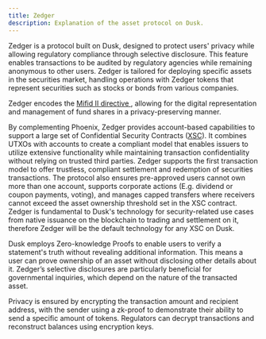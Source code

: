 ```yaml
---
title: Zedger
description: Explanation of the asset protocol on Dusk.
---
```

Zedger is a protocol built on Dusk, designed to protect users' privacy while allowing regulatory compliance through selective disclosure. This feature enables transactions to be audited by regulatory agencies while remaining anonymous to other users. Zedger is tailored for deploying specific assets in the securities market, handling operations with Zedger tokens that represent securities such as stocks or bonds from various companies.

Zedger encodes the <a href="https://eur-lex.europa.eu/legal-content/EN/TXT/?uri=celex%3A32014L0065" target="_blank"> Mifid II directive </a>, allowing for the digital representation and management of fund shares in a privacy-preserving manner.

By complementing Phoenix, Zedger provides account-based capabilities to support a large set of Confidential Security Contracts (<a href="https://dusk.network/use-cases/confidential-security-tokens/" target="_blank">XSC</a>). It combines UTXOs with accounts to create a compliant model that enables issuers to utilize extensive functionality while maintaining transaction confidentiality without relying on trusted third parties. Zedger supports the first transaction model to offer trustless, compliant settlement and redemption of securities transactions. The protocol also ensures pre-approved users cannot own more than one account, supports corporate actions (E.g. dividend or coupon payments, voting), and manages capped transfers where receivers cannot exceed the asset ownership threshold set in the XSC contract. Zedger is fundamental to Dusk's technology for security-related use cases from native issuance on the blockchain to trading and settlement on it, therefore Zedger will be the default technology for any XSC on Dusk.

Dusk employs Zero-knowledge Proofs to enable users to verify a statement's truth without revealing additional information. This means a user can prove ownership of an asset without disclosing other details about it. Zedger’s selective disclosures are particularly beneficial for governmental inquiries, which depend on the nature of the transacted asset.

Privacy is ensured by encrypting the transaction amount and recipient address, with the sender using a zk-proof to demonstrate their ability to send a specific amount of tokens. Regulators can decrypt transactions and reconstruct balances using encryption keys.


